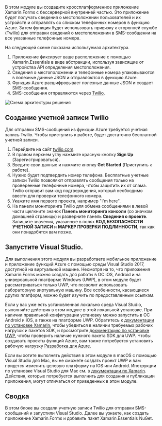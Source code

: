 В этом модуле вы создадите кроссплатформенное приложение Xamarin.Forms с бессерверной внутренней частью. Это приложение будет получать сведения о местоположении пользователей и их устройств и отправлять со списком телефонных номеров в функцию Azure. Затем функция будет использовать привязку к сторонней службе (Twilio) для отправки сведений о местоположении в SMS-сообщении на все указанные телефонные номера.

На следующей схеме показана используемая архитектура.

1. Приложение фиксирует ваше расположение с помощью Xamarin.Essentials в виде абстракции, используя зависящие от устройства API определения местоположения.
2. Сведения о местоположении и телефонные номера упаковываются в полезные данные JSON и отправляются в функцию Azure.
3. Функция Azure расшифровывает полезные данные JSON и создает SMS-сообщения.
4. SMS-сообщения отправляются через [Twilio](http://twilio.com).

![Схема архитектуры решения](../media-drafts/1-architecture.png)

## <a name="create-a-twilio-account"></a>Создание учетной записи Twilio

Для отправки SMS-сообщений из функции Azure требуется учетная запись Twilio. Чтобы приступить к работе, будет достаточно бесплатной учетной записи.

1. Перейдите на сайт [twilio.com](https://twilio.com).
2. В правом верхнем углу нажмите красную кнопку **Sign Up** (Зарегистрироваться).
3. Введите свои данные и нажмите кнопку **Get Started** (Приступить к работе).
4. Нужно будет подтвердить номер телефона. Бесплатные учетные записи Twilio позволяют отправлять сообщения только на проверенные телефонные номера, чтобы защитить их от спама. Twilio отправит вам код подтверждения, который необходимо ввести для проверки телефонного номера.
5. Укажите имя первого проекта, например "I'm here".
6. На панели мониторинга Twilio для обмена сообщениями в левой части щелкните значок **Панель мониторинга консоли** (со значком домашней страницы) и разверните панель **Сведения о проекте**. Запишите значения, указанные в полях **КОД БЕЗОПАСНОСТИ УЧЕТНОЙ ЗАПИСИ** и **МАРКЕР ПРОВЕРКИ ПОДЛИННОСТИ**, так как они понадобятся вам позже.

## <a name="launch-visual-studio"></a>Запустите Visual Studio.

Для выполнения этого модуля вы разработаете мобильное приложение и приложение функций Azure с помощью среды Visual Studio 2017, доступной на виртуальной машине. Несмотря на то, что приложения Xamarin.Forms можно создать для работы в ОС iOS, Android и на универсальной платформе Windows (UWP), в этом модуле будет рассматриваться только UWP, что позволит использовать лабораторную виртуальную машину. Все особенности, касающиеся других платформ, можно будет изучить по предоставленным ссылкам.

<!-- TODO - add HoL link button here -->

Если у вас уже есть установленная локально среда Visual Studio, выполняйте действия в этом модуле в этой локальной установке. При наличии правильной конфигурации установку можно запустить в ОС Android и iOS, а также на платформе UWP. Обратитесь к [документации по установке Xamarin](https://docs.microsoft.com/xamarin/cross-platform/get-started/installation/windows), чтобы убедиться в наличии требуемых рабочих нагрузок и пакетов SDK, и просмотрите [документацию по установке UWP](https://docs.microsoft.com/visualstudio/cross-platform/develop-apps-for-the-universal-windows-platform-uwp#requirements), чтобы проверить наличие нужного пакета SDK для UWP. Чтобы создавать проекты функций Azure, вам также потребуется установить рабочую нагрузку [Разработка для Azure](https://docs.microsoft.com/azure/azure-functions/functions-develop-vs#prerequisites).

Если вы хотите выполнять действия в этом модуле в macOS с помощью Visual Studio для Mac, вы не сможете создать проект UWP и вам придется изменить целевую платформу на IOS или Android. Инструкции по установке Visual Studio для Mac см. в [документации по Xamarin](https://docs.microsoft.com/visualstudio/cross-platform/setup-and-install#mac-setup-apple-id-xcode-and-xamarin). Действия, которые потребуется выполнить для создания и публикации приложения, могут отличаться от приведенных в этом модуле.

## <a name="summary"></a>Сводка

В этом блоке вы создали учетную записи Twilio для отправки SMS-сообщений и запустили Visual Studio. Далее вы узнаете, как создать приложение Xamarin.Forms и добавить пакет Xamarin.Essentials NuGet.